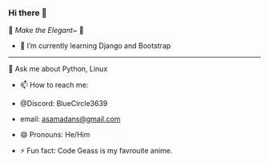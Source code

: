 ### Hi there 👋

<!--
**SAMAD101/SAMAD101** is a ✨ _special_ ✨ repository because its `README.md` (this file) appears on your GitHub profile.
-->
💙 _Make the Elegant~_ 💙


<!-- - 🔭 I’m currently working on .. -->
- 🌱 I’m currently learning Django and Bootstrap

<!-- - 👯 I’m looking to collaborate on ... -->

<!-- - 🤔 I’m looking for help with ... -->
-----------
💬 Ask me about Python, Linux
- 📫 How to reach me: 
- @Discord: BlueCircle3639
- email: asamadans@gmail.com

- 😄 Pronouns: He/Him
 
- ⚡ Fun fact: Code Geass is my favrouite anime.

